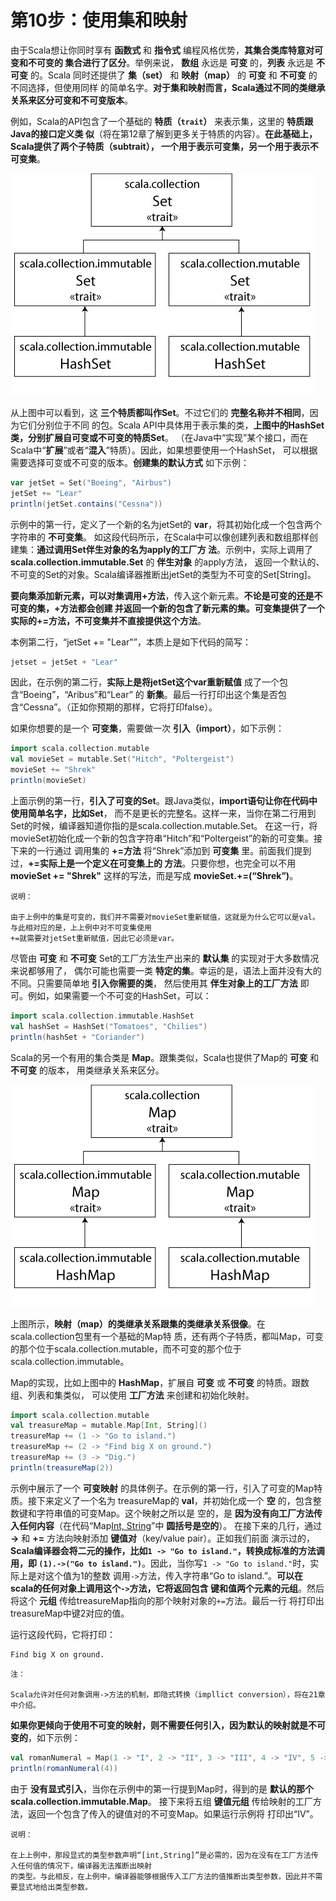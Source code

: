 第10步：使用集和映射
================================================================================
由于Scala想让你同时享有 **函数式** 和 **指令式** 编程风格优势，**其集合类库特意对可变和不可变的
集合进行了区分**。举例来说， **数组** 永远是 **可变** 的，**列表** 永远是 **不可变** 的。Scala
同时还提供了 **集（set）** 和 **映射（map）** 的 **可变** 和 **不可变** 的不同选择，但使用同样
的简单名字。**对于集和映射而言，Scala通过不同的类继承关系来区分可变和不可变版本**。

例如，Scala的API包含了一个基础的 **特质（`trait`）** 来表示集，这里的 **特质跟Java的接口定义类
似**（将在第12章了解到更多关于特质的内容）。**在此基础上，Scala提供了两个子特质（subtrait），
一个用于表示可变集，另一个用于表示不可变集**。

![Scala集的类继承关系](img/1.jpeg)

从上图中可以看到，这 **三个特质都叫作Set**。不过它们的 **完整名称并不相同**，因为它们分别位于不同
的包。Scala API中具体用于表示集的类，**上图中的HashSet类，分别扩展自可变或不可变的特质Set**。
（在Java中“实现”某个接口，而在Scala中“**扩展**”或者“**混入**”特质）。因此，如果想要使用一个HashSet，
可以根据需要选择可变或不可变的版本。**创建集的默认方式** 如下示例：
```scala
var jetSet = Set("Boeing", "Airbus")
jetSet += "Lear"
println(jetSet.contains("Cessna"))
```
示例中的第一行，定义了一个新的名为jetSet的 **var**，将其初始化成一个包含两个字符串的 **不可变集**。
如这段代码所示，在Scala中可以像创建列表和数组那样创建集：**通过调用Set伴生对象的名为apply的工厂方
法**。示例中，实际上调用了 **scala.collection.immutable.Set** 的 **伴生对象** 的apply方法，
返回一个默认的、不可变的Set的对象。Scala编译器推断出jetSet的类型为不可变的Set[String]。

**要向集添加新元素，可以对集调用+方法**，传入这个新元素。**不论是可变的还是不可变的集，+方法都会创建
并返回一个新的包含了新元素的集。可变集提供了一个实际的+=方法，不可变集并不直接提供这个方法**。

本例第二行，“jetSet += "Lear"”，本质上是如下代码的简写：
```scala
jetset = jetSet + "Lear"
```
因此，在示例的第二行，**实际上是将jetSet这个var重新赋值** 成了一个包含“Boeing”，“Aribus”和“Lear”
的 **新集**。最后一行打印出这个集是否包含“Cessna”。（正如你预期的那样，它将打印false）。

如果你想要的是一个 **可变集**，需要做一次 **引入（import）**，如下示例：
```scala
import scala.collection.mutable
val movieSet = mutable.Set("Hitch", "Poltergeist")
movieSet += "Shrek"
println(movieSet)
```
上面示例的第一行，**引入了可变的Set**。跟Java类似，**import语句让你在代码中使用简单名字，比如Set**，
而不是更长的完整名。这样一来，当你在第二行用到Set的时候，编译器知道你指的是scala.collection.mutable.Set。
在这一行，将movieSet初始化成一个新的包含字符串“Hitch”和“Poltergeist”的新的可变集。接下来的一行通过
调用集的 **+=方法** 将“Shrek”添加到 **可变集** 里。前面我们提到过，**+=实际上是一个定义在可变集上的
方法**。只要你想，也完全可以不用 **movieSet += "Shrek"** 这样的写法，而是写成 **movieSet.+=(“Shrek”)**。
```
说明：

由于上例中的集是可变的，我们并不需要对movieSet重新赋值，这就是为什么它可以是val。与此相对应的是，上上例中对不可变集使用
+=就需要对jetSet重新赋值，因此它必须是var。
```
尽管由 **可变** 和 **不可变** Set的工厂方法生产出来的 **默认集** 的实现对于大多数情况来说都够用了，
偶尔可能也需要一类 **特定的集**。幸运的是，语法上面并没有大的不同。只需要简单地 **引入你需要的类**，
然后使用其 **伴生对象上的工厂方法** 即可。例如，如果需要一个不可变的HashSet，可以：
```scala
import scala.collection.immutable.HashSet
val hashSet = HashSet("Tomatoes", "Chilies")
println(hashSet + "Coriander")
```

Scala的另一个有用的集合类是 **Map**。跟集类似，Scala也提供了Map的 **可变** 和 **不可变** 的版本，
用类继承关系来区分。

![Scala映射的类继承关系](img/2.gif)

上图所示，**映射（map）的类继承关系跟集的类继承关系很像**。在scala.collection包里有一个基础的Map特
质，还有两个子特质，都叫Map，可变的那个位于scala.collection.mutable，而不可变的那个位于
scala.collection.immutable。

Map的实现，比如上图中的 **HashMap**，扩展自 **可变** 或 **不可变** 的特质。跟数组、列表和集类似，
可以使用 **工厂方法** 来创建和初始化映射。
```scala
import scala.collection.mutable
val treasureMap = mutable.Map[Int, String]()
treasureMap += (1 -> "Go to island.")
treasureMap += (2 -> "Find big X on ground.")
treasureMap += (3 -> "Dig.")
println(treasureMap(2))
```
示例中展示了一个 **可变映射** 的具体例子。在示例的第一行，引入了可变的Map特质。接下来定义了一个名为
treasureMap的 **val**，并初始化成一个 **空** 的，包含整数键和字符串值的可变Map。这个映射之所以是
空的，是 **因为没有向工厂方法传入任何内容**（在代码“Map[Int, String]()”中 **圆括号是空的**）。
在接下来的几行，通过 **->** 和 **+=** 方法向映射添加 **键值对**（key/value pair）。正如我们前面
演示过的，**Scala编译器会将二元的操作，比如`1 -> "Go to island."`，转换成标准的方法调用，即
`(1).->("Go to island.")`**。因此，当你写`1 -> "Go to island."`时，实际上是对这个值为1的整数
调用`->`方法，传入字符串“Go to island.”。**可以在scala的任何对象上调用这个`->`方法，它将返回包含
键和值两个元素的元组**。然后将这个 **元组** 传给treasureMap指向的那个映射对象的`+=`方法。最后一行
将打印出treasureMap中键2对应的值。

运行这段代码，它将打印：
```
Find big X on ground.
```
```
注：

Scala允许对任何对象调用->方法的机制，即隐式转换（impllict conversion），将在21章中介绍。
```
**如果你更倾向于使用不可变的映射，则不需要任何引入，因为默认的映射就是不可变的**，如下示例：
```scala
val romanNumeral = Map(1 -> "I", 2 -> "II", 3 -> "III", 4 -> "IV", 5 -> "V")
println(romanNumeral(4))
```
由于 **没有显式引入**，当你在示例中的第一行提到Map时，得到的是 **默认的那个scala.collection.immutable.Map**。
接下来将五组 **键值元组** 传给映射的工厂方法，返回一个包含了传入的键值对的不可变Map。如果运行示例将
打印出“IV”。
```
说明：

在上上例中，那段显式的类型参数声明“[int,String]”是必需的，因为在没有在工厂方法传入任何值的情况下，编译器无法推断出映射
的类型。与此相反，在上例中，编译器能够根据传入工厂方法的值推断出类型参数，因此并不需要显式地给出类型参数。
```
